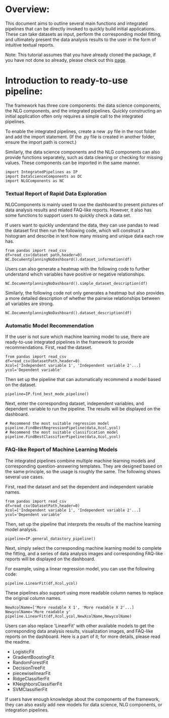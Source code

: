 # Overview:
This document aims to outline several main functions and integrated pipelines that can be directly invoked to quickly build initial applications. These can take datasets as input, perform the corresponding model fitting, and ultimately present the data analysis results to the user in the form of intuitive textual reports.

Note: This tutorial assumes that you have already cloned the package, if you have not done so already, please check out this [page](https://github.com/tangjikededela/DataQAHelp).

# Introduction to ready-to-use pipeline:
The framework has three core components: the data science components, the NLG components, and the integrated pipelines. Quickly constructing an initial application often only requires a simple call to the integrated pipelines.

To enable the integrated pipelines, create a new .py file in the root folder and add the import statement. (If the .py file is created in another folder, ensure the import path is correct.)

Similarly, the data science components and the NLG components can also provide functions separately, such as data cleaning or checking for missing values. These components can be imported in the same manner.

```
import IntegratedPipelines as IP
import DataScienceComponents as DC
import NLGComponents as NC
```
### Textual Report of Rapid Data Exploration
NLGComponents is mainly used to use the dashboard to present pictures of data analysis results and related FAQ-like reports. However, it also has some functions to support users to quickly check a data set.

If users want to quickly understand the data, they can use pandas to read the dataset first then run the following code, which will construct a histogram and describe in text how many missing and unique data each row has.

```
from pandas import read_csv
df=read_csv(dataset path,header=0)
NC.DocumentplanningNoDashboard().dataset_information(df)
```
Users can also generate a heatmap with the following code to further understand which variables have positive or negative relationships.


```
NC.DocumentplanningNoDashboard().simple_dataset_description(df)
```
Similarly, the following code not only generates a heatmap but also provides a more detailed description of whether the pairwise relationships between all variables are strong.


```
NC.DocumentplanningNoDashboard().dataset_description(df)
```

### Automatic Model Recommendation
If the user is not sure which machine learning model to use, there are ready-to-use integrated pipelines in the framework to provide recommendations. First, read the dataset.


```
from pandas import read_csv
df=read_csv(DatasetPath,header=0)
Xcol=['Independent variable 1', 'Independent variable 2'...]
ycol='Dependent variable'
```

Then set up the pipeline that can automatically recommend a model based on the dataset.


```
pipeline=IP.find_best_mode_pipeline()
```

Next, enter the corresponding dataset, independent variables, and dependent variable to run the pipeline. The results will be displayed on the dashboard.

```
# Recommend the most suitable regression model
pipeline.FindBestRegressionPipeline(data,Xcol,ycol)
# Recommend the most suitable classification model
pipeline.FindBestClassifierPipeline(data,Xcol,ycol)
```


### FAQ-like Report of Machine Learning Models

The integrated pipelines combine multiple machine learning models and corresponding question-answering templates. They are designed based on the same principle, so the usage is roughly the same. The following shows several use cases.


First, read the dataset and set the dependent and independent variable names.


```
from pandas import read_csv
df=read_csv(DatasetPath,header=0)
Xcol=['Independent variable 1', 'Independent variable 2'...]
ycol='Dependent variable'
```

Then, set up the pipeline that interprets the results of the machine learning model analysis.


```
pipeline=IP.general_datastory_pipeline()
```

Next, simply select the corresponding machine learning model to complete the fitting, and a series of data analysis images and corresponding FAQ-like reports will be displayed on the dashboard.


For example, using a linear regression model, you can use the following code:

```
pipeline.LinearFit(df,Xcol,ycol)
```

These pipelines also support using more readable column names to replace the original column names.

```
NewXcolName=['More readable X 1', 'More readable X 2'...]
NewycolName='More readable y'
pipeline.LinearFit(df,Xcol,ycol,NewXcolName,NewycolName)
```
Users can also replace 'LinearFit' with other available models to get the corresponding data analysis results, visualization images, and FAQ-like reports on the dashboard. Here is a part of it; for more details, please read the readme.

- LogisticFit
- GradientBoostingFit
- RandomForestFit
- DecisionTreeFit
- piecewiselinearFit
- RidgeClassifierFit
- KNeighborsClassifierFit
- SVMClassifierFit

If users have enough knowledge about the components of the framework, they can also easily add new models for data science, NLG components, or integration pipelines.

